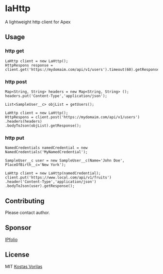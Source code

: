 # laHttp
A lightweight http client for Apex


## Usage

### http get

```apex
LaHttp client = new LaHttp();
HttpRespons response = client.get('https://mydomaim.com/api/v1/users').timeout(60).getResponse();
```


### http post

```apex
Map<String, String> headers = new Map<String, String> ();
headers.put('Content-Type','application/json');

List<SampleUser__c> objList = getUsers();

LaHttp client = new LaHttp();
HttpRespons = client.post('https://mydomaim.com/api/v1/users')
.headers(headers)
.bodyToJson(objList).getResponse();
```

### http put

```apex
NamedCredentials namedCredential = new NamedCredentials('MyNamedCredential'); 

SampleUser__c user = new SampleUser__c(Name='John Doe', PlaceOfBirth__c='New York');

LaHttp client = new LaHttp(namedCredential);
client.put('https://www.local.com/api/v1/fruits')
.header('Content-Type','application/json')
.bodyToJson(user).getResponse();
```

## Contributing
Please contact author.

## Sponsor
[IPfolio](https://www.ipfolio.com)

## License
MIT [Kostas Vorilas](mailto:kvorilas@gmail.com)
